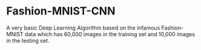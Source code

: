 # Fashion-MNIST-CNN

A very basic Deep Learning Algorithm based on the infamous Fashion-MNIST data which has 60,000 images in the training set and 10,000 images in the testing set.
